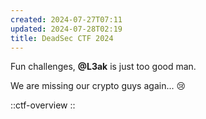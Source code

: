 ```yaml
---
created: 2024-07-27T07:11
updated: 2024-07-28T02:19
title: DeadSec CTF 2024
---
```


Fun challenges, **@L3ak** is just too good man.

We are missing our crypto guys again... 😢

::ctf-overview
::
